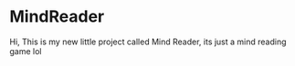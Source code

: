 # MindReader
Hi, This is my new little project called Mind Reader, its just a mind reading game lol
